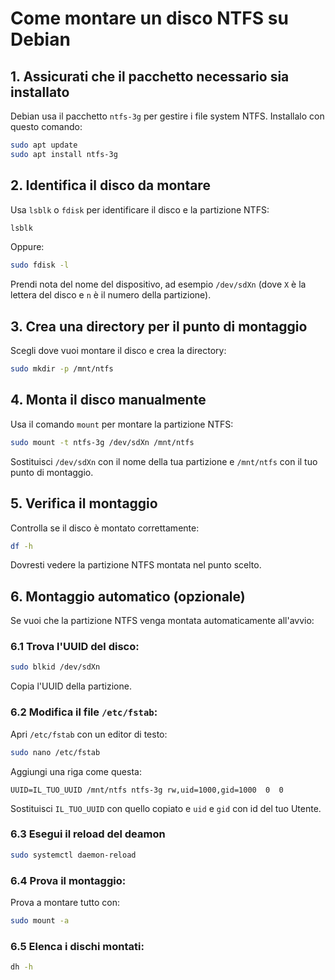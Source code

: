 # Come montare un disco NTFS su Debian

## 1. Assicurati che il pacchetto necessario sia installato
Debian usa il pacchetto `ntfs-3g` per gestire i file system NTFS. Installalo con questo comando:

```bash
sudo apt update
sudo apt install ntfs-3g
```

## 2. Identifica il disco da montare
Usa `lsblk` o `fdisk` per identificare il disco e la partizione NTFS:

```bash
lsblk
```

Oppure:

```bash
sudo fdisk -l
```

Prendi nota del nome del dispositivo, ad esempio `/dev/sdXn` (dove `X` è la lettera del disco e `n` è il numero della partizione).

## 3. Crea una directory per il punto di montaggio
Scegli dove vuoi montare il disco e crea la directory:

```bash
sudo mkdir -p /mnt/ntfs
```

## 4. Monta il disco manualmente
Usa il comando `mount` per montare la partizione NTFS:

```bash
sudo mount -t ntfs-3g /dev/sdXn /mnt/ntfs
```

Sostituisci `/dev/sdXn` con il nome della tua partizione e `/mnt/ntfs` con il tuo punto di montaggio.

## 5. Verifica il montaggio
Controlla se il disco è montato correttamente:

```bash
df -h
```

Dovresti vedere la partizione NTFS montata nel punto scelto.

## 6. Montaggio automatico (opzionale)
Se vuoi che la partizione NTFS venga montata automaticamente all'avvio:

### 6.1 Trova l'UUID del disco:

```bash
sudo blkid /dev/sdXn
```

Copia l'UUID della partizione.

### 6.2 Modifica il file `/etc/fstab`:

Apri `/etc/fstab` con un editor di testo:

```bash
sudo nano /etc/fstab
```

Aggiungi una riga come questa:

```plaintext
UUID=IL_TUO_UUID /mnt/ntfs ntfs-3g rw,uid=1000,gid=1000  0  0
```

Sostituisci `IL_TUO_UUID` con quello copiato e `uid` e `gid` con id del tuo Utente.

### 6.3 Esegui il reload del deamon
```bash
sudo systemctl daemon-reload
```

### 6.4 Prova il montaggio:

Prova a montare tutto con:

```bash
sudo mount -a
```

### 6.5 Elenca i dischi montati:
```bash
dh -h
```